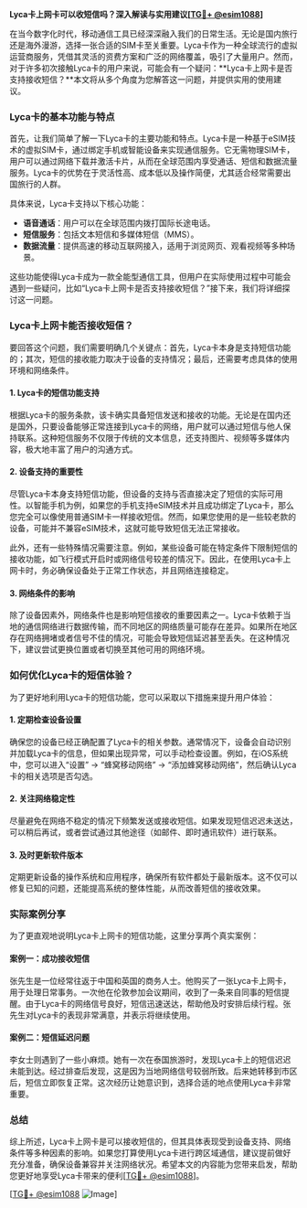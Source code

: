 **Lyca卡上网卡可以收短信吗？深入解读与实用建议[[TG💪+ @esim1088](https://t.me/s/esim1088)]**

在当今数字化时代，移动通信工具已经深深融入我们的日常生活。无论是国内旅行还是海外漫游，选择一张合适的SIM卡至关重要。Lyca卡作为一种全球流行的虚拟运营商服务，凭借其灵活的资费方案和广泛的网络覆盖，吸引了大量用户。然而，对于许多初次接触Lyca卡的用户来说，可能会有一个疑问：**Lyca卡上网卡是否支持接收短信？**本文将从多个角度为您解答这一问题，并提供实用的使用建议。

### Lyca卡的基本功能与特点

首先，让我们简单了解一下Lyca卡的主要功能和特点。Lyca卡是一种基于eSIM技术的虚拟SIM卡，通过绑定手机或智能设备来实现通信服务。它无需物理SIM卡，用户可以通过网络下载并激活卡片，从而在全球范围内享受通话、短信和数据流量服务。Lyca卡的优势在于灵活性高、成本低以及操作简便，尤其适合经常需要出国旅行的人群。

具体来说，Lyca卡支持以下核心功能：
- **语音通话**：用户可以在全球范围内拨打国际长途电话。
- **短信服务**：包括文本短信和多媒体短信（MMS）。
- **数据流量**：提供高速的移动互联网接入，适用于浏览网页、观看视频等多种场景。

这些功能使得Lyca卡成为一款全能型通信工具，但用户在实际使用过程中可能会遇到一些疑问，比如“Lyca卡上网卡是否支持接收短信？”接下来，我们将详细探讨这一问题。

### Lyca卡上网卡能否接收短信？

要回答这个问题，我们需要明确几个关键点：首先，Lyca卡本身是支持短信功能的；其次，短信的接收能力取决于设备的支持情况；最后，还需要考虑具体的使用环境和网络条件。

#### 1. Lyca卡的短信功能支持
根据Lyca卡的服务条款，该卡确实具备短信发送和接收的功能。无论是在国内还是国外，只要设备能够正常连接到Lyca卡的网络，用户就可以通过短信与他人保持联系。这种短信服务不仅限于传统的文本信息，还支持图片、视频等多媒体内容，极大地丰富了用户的沟通方式。

#### 2. 设备支持的重要性
尽管Lyca卡本身支持短信功能，但设备的支持与否直接决定了短信的实际可用性。以智能手机为例，如果您的手机支持eSIM技术并且成功绑定了Lyca卡，那么您完全可以像使用普通SIM卡一样接收短信。然而，如果您使用的是一些较老款的设备，可能并不兼容eSIM技术，这就可能导致短信无法正常接收。

此外，还有一些特殊情况需要注意。例如，某些设备可能在特定条件下限制短信的接收功能，如飞行模式开启时或网络信号较差的情况下。因此，在使用Lyca卡上网卡时，务必确保设备处于正常工作状态，并且网络连接稳定。

#### 3. 网络条件的影响
除了设备因素外，网络条件也是影响短信接收的重要因素之一。Lyca卡依赖于当地的通信网络进行数据传输，而不同地区的网络质量可能存在差异。如果所在地区存在网络拥堵或者信号不佳的情况，可能会导致短信延迟甚至丢失。在这种情况下，建议尝试更换位置或者切换至其他可用的网络环境。

### 如何优化Lyca卡的短信体验？

为了更好地利用Lyca卡的短信功能，您可以采取以下措施来提升用户体验：

#### 1. 定期检查设备设置
确保您的设备已经正确配置了Lyca卡的相关参数。通常情况下，设备会自动识别并加载Lyca卡的信息，但如果出现异常，可以手动检查设置。例如，在iOS系统中，您可以进入“设置” -> “蜂窝移动网络” -> “添加蜂窝移动网络”，然后确认Lyca卡的相关选项是否勾选。

#### 2. 关注网络稳定性
尽量避免在网络不稳定的情况下频繁发送或接收短信。如果发现短信迟迟未送达，可以稍后再试，或者尝试通过其他途径（如邮件、即时通讯软件）进行联系。

#### 3. 及时更新软件版本
定期更新设备的操作系统和应用程序，确保所有软件都处于最新版本。这不仅可以修复已知的问题，还能提高系统的整体性能，从而改善短信的接收效果。

### 实际案例分享

为了更直观地说明Lyca卡上网卡的短信功能，这里分享两个真实案例：

#### 案例一：成功接收短信
张先生是一位经常往返于中国和英国的商务人士。他购买了一张Lyca卡上网卡，用于处理日常事务。一次他在伦敦参加会议期间，收到了一条来自同事的短信提醒。由于Lyca卡的网络信号良好，短信迅速送达，帮助他及时安排后续行程。张先生对Lyca卡的表现非常满意，并表示将继续使用。

#### 案例二：短信延迟问题
李女士则遇到了一些小麻烦。她有一次在泰国旅游时，发现Lyca卡上的短信迟迟未能到达。经过排查后发现，这是因为当地网络信号较弱所致。后来她转移到市区后，短信立即恢复正常。这次经历让她意识到，选择合适的地点使用Lyca卡非常重要。

### 总结

综上所述，Lyca卡上网卡是可以接收短信的，但其具体表现受到设备支持、网络条件等多种因素的影响。如果您打算使用Lyca卡进行跨区域通信，建议提前做好充分准备，确保设备兼容并关注网络状况。希望本文的内容能为您带来启发，帮助您更好地享受Lyca卡带来的便利[[TG💪+ @esim1088](https://t.me/s/esim1088)]。

[[TG💪+ @esim1088](https://t.me/s/esim1088) ![Image](https://i.postimg.cc/4NQfJmqS/Snipaste-2025-05-13-00-14-12.png)]